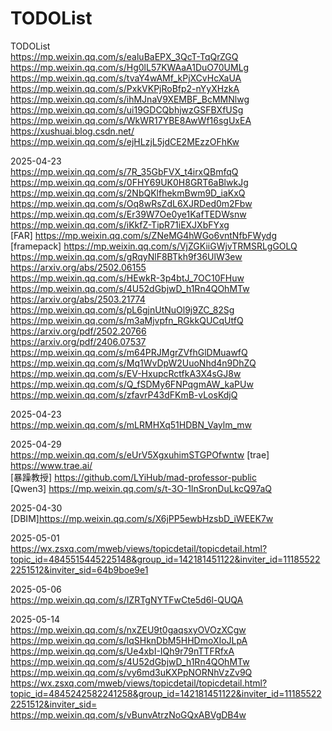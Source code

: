 # TODOList
TODOList  
https://mp.weixin.qq.com/s/ealuBaEPX_3QcT-TqQrZGQ  
https://mp.weixin.qq.com/s/Hg0lL57KWAaA1DuO70UMLg  
https://mp.weixin.qq.com/s/tvaY4wAMf_kPjXCvHcXaUA  
https://mp.weixin.qq.com/s/PxkVKPjRoBfp2-nYyXHzkA  
https://mp.weixin.qq.com/s/ihMJnaV9XEMBF_BcMMNlwg  
https://mp.weixin.qq.com/s/ui19GDCQbhjwzGSFBXfUSg  
https://mp.weixin.qq.com/s/WkWR17YBE8AwWf16sgUxEA  
https://xushuai.blog.csdn.net/  
https://mp.weixin.qq.com/s/ejHLzjL5jdCE2MEzzOFhKw  

2025-04-23  
https://mp.weixin.qq.com/s/7R_35GbFVX_t4irxQBmfqQ  
https://mp.weixin.qq.com/s/0FHY69UK0H8GRT6aBlwkJg  
https://mp.weixin.qq.com/s/2NbQKlfhekmBwm9D_iaKxQ  
https://mp.weixin.qq.com/s/Oq8wRsZdL6XJRDed0m2Fbw  
https://mp.weixin.qq.com/s/Er39W7Oe0ye1KafTEDWsnw  
https://mp.weixin.qq.com/s/iKkfZ-TipR71iEXJXbFYxg  
[FAR] https://mp.weixin.qq.com/s/ZNeMG4hWGo6vntNfbFWydg   
[framepack] https://mp.weixin.qq.com/s/VjZGKiiGWjvTRMSRLgGOLQ   
https://mp.weixin.qq.com/s/gRqyNlF8BTkh9f36UlW3ew  
https://arxiv.org/abs/2502.06155  
https://mp.weixin.qq.com/s/HEwkR-3p4btJ_7OC10FHuw  
https://mp.weixin.qq.com/s/4U52dGbjwD_h1Rn4QOhMTw  
https://arxiv.org/abs/2503.21774  
https://mp.weixin.qq.com/s/pL6gjnUtNuOl9j9ZC_82Sg  
https://mp.weixin.qq.com/s/m3aMjvpfn_RGkkQUCqUtfQ  
https://arxiv.org/pdf/2502.20766  
https://arxiv.org/pdf/2406.07537  
https://mp.weixin.qq.com/s/m64PRJMgrZVfhGlDMuawfQ  
https://mp.weixin.qq.com/s/Mq1WvDpW2UuoNhd4n9DhZQ  
https://mp.weixin.qq.com/s/EV-HxupcRctfkA3X4sGJ8w  
https://mp.weixin.qq.com/s/Q_fSDMy6FNPqgmAW_kaPUw  
https://mp.weixin.qq.com/s/zfavrP43dFKmB-vLosKdjQ  

2025-04-23  
https://mp.weixin.qq.com/s/mLRMHXq51HDBN_Vaylm_mw  

2025-04-29  
https://mp.weixin.qq.com/s/eUrV5XgxuhimSTGPOfwntw
[trae] https://www.trae.ai/  
[暴躁教授] https://github.com/LYiHub/mad-professor-public  
[Qwen3] https://mp.weixin.qq.com/s/t-3O-1lnSronDuLkcQ97aQ  

2025-04-30  
[DBIM]https://mp.weixin.qq.com/s/X6jPP5ewbHzsbD_iWEEK7w  

2025-05-01  
https://wx.zsxq.com/mweb/views/topicdetail/topicdetail.html?topic_id=4845515445225148&group_id=142181451122&inviter_id=111855222251512&inviter_sid=64b9boe9e1  

2025-05-06  
https://mp.weixin.qq.com/s/IZRTgNYTFwCte5d6l-QUQA  

2025-05-14  
https://mp.weixin.qq.com/s/nxZEU9t0gaqsxyOVOzXCgw  
https://mp.weixin.qq.com/s/lqSHknDbM5HHDmoXIoJLpA  
https://mp.weixin.qq.com/s/Ue4xbI-IQh9r79nTTFRfxA  
https://mp.weixin.qq.com/s/4U52dGbjwD_h1Rn4QOhMTw  
https://mp.weixin.qq.com/s/vy6md3uKXPpNORNhVzZv9Q  
https://wx.zsxq.com/mweb/views/topicdetail/topicdetail.html?topic_id=4845242582241258&group_id=142181451122&inviter_id=111855222251512&inviter_sid=  
https://mp.weixin.qq.com/s/vBunvAtrzNoGQxABVgDB4w  
